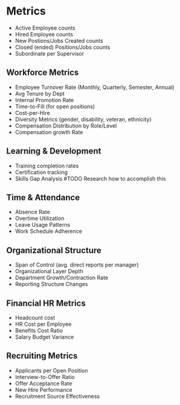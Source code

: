 # Metrics
- Active Employee counts
- Hired Employee counts
- New Postions/Jobs Created counts
- Closed (ended) Positions/Jobs counts
- Subordinate per Supervisor

## Workforce Metrics
- Employee Turnover Rate (Monthly, Quarterly, Semester, Annual)
- Avg Tenure by Dept
- Internal Promotion Rate
- Time-to-Fill (for open positions)
- Cost-per-Hire
- Diversity Metrics (gender, disability, veteran,  ethnicity)
- Compensation Distribution by Role/Level
- Compensation growth Rate
## Learning & Development
- Training completion rates
- Certification tracking
- Skills Gap Analysis #TODO Research how to accomplish this
## Time & Attendance
- Absence Rate
- Overtime Utilization
- Leave Usage Patterns
- Work Schedule Adherence
## Organizational Structure
- Span of Control (avg. direct reports per manager)
- Organizational Layer Depth
- Department Growth/Contraction Rate
- Reporting Structure Changes
## Financial HR Metrics
- Headcount cost
- HR Cost per Employee
- Benefits Cost Ratio
- Salary Budget Variance
## Recruiting Metrics
- Applicants per Open Position
- Interview-to-Offer Ratio
- Offer Acceptance Rate
- New Hire Performance
- Recruitment Source Effectiveness